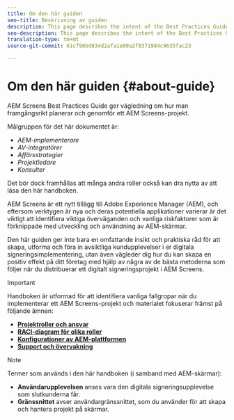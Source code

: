 ```yaml
---
title: Om den här guiden
seo-title: Beskrivning av guiden
description: This page describes the intent of the Best Practices Guide
seo-description: This page describes the intent of the Best Practices Guide
translation-type: tm+mt
source-git-commit: 61cf90bd834d2afa1e09a2f8371984c9635fac23

---
```



# Om den här guiden {#about-guide}

AEM Screens Best Practices Guide ger vägledning om hur man framgångsrikt planerar och genomför ett AEM Screens-projekt.

Målgruppen för det här dokumentet är:

* *AEM-implementerare*
* *AV-integratörer*
* *Affärsstrategier*
* *Projektledare*
* *Konsulter*

Det bör dock framhållas att många andra roller också kan dra nytta av att läsa den här handboken.

AEM Screens är ett nytt tillägg till Adobe Experience Manager (AEM), och eftersom verktygen är nya och deras potentiella applikationer varierar är det viktigt att identifiera viktiga överväganden och vanliga riskfaktorer som är förknippade med utveckling och användning av AEM-skärmar.

Den här guiden ger inte bara en omfattande insikt och praktiska råd för att skapa, utforma och föra in avsiktliga kundupplevelser i er digitala signeringsimplementering, utan även vägleder dig hur du kan skapa en positiv effekt på ditt företag med hjälp av några av de bästa metoderna som följer när du distribuerar ett digitalt signeringsprojekt i AEM Screens.
>[!IMPORTANT]
> Handboken är utformad för att identifiera vanliga fallgropar när du implementerar ett AEM Screens-projekt och materialet fokuserar främst på följande ämnen:
>
> * **[Projektroller och ansvar](roles-responsibilities.md)**
> * **[RACI-diagram för olika roller](roles-responsibilities.md#raci-chart)**
> * **[Konfigurationer av AEM-plattformen](aem-platform-configurations.md)**
> * **[Support och övervakning](support-monitoring.md)**


>[!NOTE]
> Termer som används i den här handboken (i samband med AEM-skärmar):
>
> * **Användarupplevelsen** anses vara den digitala signeringsupplevelse som slutkunderna får.
> * **Gränssnittet** avser användargränssnittet, som du använder för att skapa och hantera projekt på skärmar.

